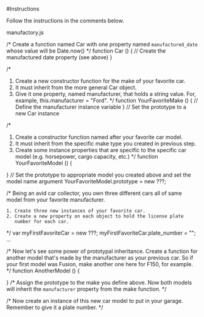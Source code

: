 #Instructions

Follow the instructions in the comments below.

manufactory.js

/*
  Create a function named Car with one property named `manufactured_date`
  whose value will be Date.now()
 */
function Car () {
  // Create the manufactured date property (see above)
}

/*
  1. Create a new constructor function for the make of your favorite car.
  2. It must inherit from the more general Car object.
  3. Give it one property, named manufacturer, that holds a string value. 
         For, example, this.manufacturer = "Ford".
 */
function YourFavoriteMake () {
  // Define the manufacturer instance variable
}
// Set the prototype to a new Car instance


/*
  1. Create a constructor function named after your favorite car model.
  2. It must inherit from the specific make type you created in previous step.
  3. Create some instance properties that are specific to the specific
        car model (e.g. horsepower, cargo capacity, etc.)
*/
function YourFavoriteModel () {

}
// Set the prototype to appropriate model you created above and set the model name argument
YourFavoriteModel.prototype = new ???;

/*
    Being an avid car collector, you own three different cars all of
    same model from your favorite manufacturer.

    1. Create three new instances of your favorite car.
    2. Create a new property on each object to hold the license plate
       number for each car.
*/
var myFirstFavoriteCar = new ???;
myFirstFavoriteCar.plate_number = "";
...


/*
  Now let's see some power of prototypal inheritance. Create a function for
  another model that's made by the manufacturer as your previous car. So if
  your first model was Fusion, make another one here for F150, for example.
 */
function AnotherModel () {

}
/*
  Assign the prototype to the make you define above. Now both models will
  inherit the `manufacturer` property from the make function.
 */



/*
  Now create an instance of this new car model to put in your garage. Remember
  to give it a plate number.
 */